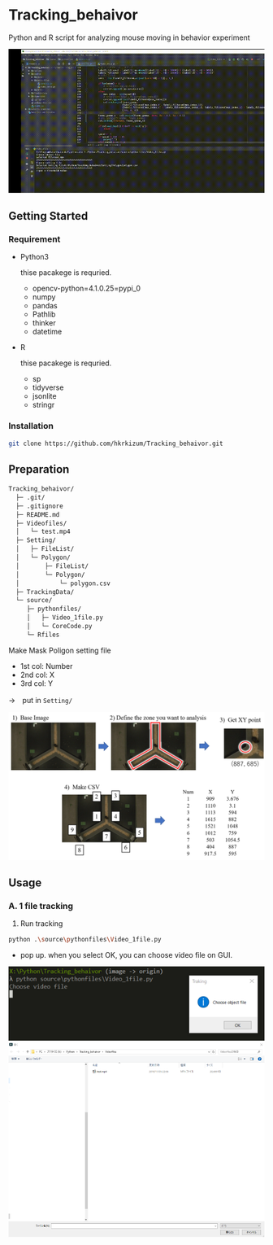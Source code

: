 # Tracking_behaivor

Python and R script for analyzing mouse moving in behavior experiment

![top](https://github.com/hkrkizum/Tracking_behaivor/blob/image/images/top.gif)

## Getting Started

### Requirement

- Python3

  thise pacakege is requried.
  - opencv-python=4.1.0.25=pypi_0
  - numpy
  - pandas
  - Pathlib
  - thinker
  - datetime

- R

  thise pacakege is requried.
  - sp
  - tidyverse
  - jsonlite
  - stringr

### Installation

```bash
git clone https://github.com/hkrkizum/Tracking_behaivor.git
```

## Preparation  

```bash
Tracking_behaivor/
  ├─ .git/
  ├─ .gitignore
  ├─ README.md
  ├─ Videofiles/
  │   └─ test.mp4
  ├─ Setting/
  │   ├─ FileList/
  │   └─ Polygon/
  │       ├─ FileList/
  │       └─ Polygon/
  │           └─ polygon.csv
  ├─ TrackingData/
  └─ source/
     ├─ pythonfiles/
     │   ├─ Video_1file.py
     │   └─ CoreCode.py
     └─ Rfiles
```

Make Mask Poligon setting file

- 1st col: Number
- 2nd col: X
- 3rd col: Y

→　put in `Setting/`

![Base](https://github.com/hkrkizum/Tracking_behaivor/blob/image/images/polygon.png)

## Usage

### A. 1 file tracking

1. Run tracking

```bash
python .\source\pythonfiles\Video_1file.py
```

- pop up. when you select OK, you can choose video file on GUI.


![Base](https://github.com/hkrkizum/Tracking_behaivor/blob/image/images/1video_step1.png)
![Base](https://github.com/hkrkizum/Tracking_behaivor/blob/image/images/1video_step1_1.png)

